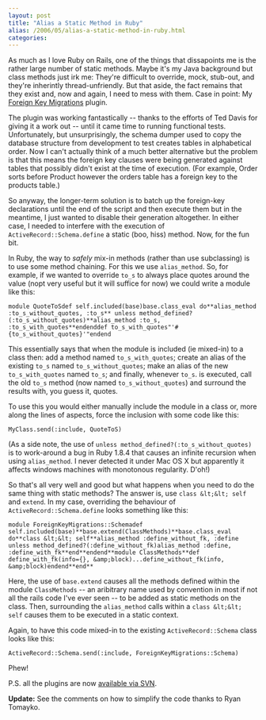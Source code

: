 ```yaml
---
layout: post
title: "Alias a Static Method in Ruby"
alias: /2006/05/alias-a-static-method-in-ruby.html
categories:
---
```

As much as I love Ruby on Rails, one of the things that dissapoints me is the rather large number of static methods. Maybe it's my Java background but class methods just irk me: They're difficult to override, mock, stub-out, and they're inherintly thread-unfriendly. But that aside, the fact remains that they exist and, now and again, I need to mess with them. Case in point: My [Foreign Key Migrations](https://github.com/harukizaemon/redhillonrails) plugin.

The plugin was working fantastically -- thanks to the efforts of Ted Davis for giving it a work out -- until it came time to running functional tests. Unfortunately, but unsurprisingly, the schema dumper used to copy the database structure from development to test creates tables in alphabetical order. Now I can't actually think of a much better alternative but the problem is that this means the foreign key clauses were being generated against tables that possibly didn't exist at the time of execution. (For example, Order sorts before Product however the orders table has a foreign key to the products table.)

So anyway, the longer-term solution is to batch up the foreign-key declarations until the end of the script and then execute them but in the meantime, I just wanted to disable their generation altogether. In either case, I needed to interfere with the execution of `ActiveRecord::Schema.define` a static (boo, hiss) method. Now, for the fun bit.

In Ruby, the way to _safely_ mix-in methods (rather than use subclassing) is to use some method chaining. For this we use `alias_method`. So, for example, if we wanted to override `to_s` to always place quotes around the value (nopt very useful but it will suffice for now) we could write a module like this:

```
module QuoteToSdef self.included(base)base.class_eval do**alias_method :to_s_without_quotes, :to_s** unless method_defined?(:to_s_without_quotes)**alias_method :to_s, :to_s_with_quotes**endenddef to_s_with_quotes"'#{to_s_without_quotes}'"endend
```

This essentially says that when the module is included (ie mixed-in) to a class then: add a method named `to_s_with_quotes`; create an alias of the existing `to_s` named `to_s_without_quotes`; make an alias of the new `to_s_with_quotes` named `to_s`; and finally, whenever `to_s`. is executed, call the old `to_s` method (now named `to_s_without_quotes`) and surround the results with, you guess it, quotes.

To use this you would either manually include the module in a class or, more along the lines of aspects, force the inclusion with some code like this:

```
MyClass.send(:include, QuoteToS)
```

(As a side note, the use of `unless method_defined?(:to_s_without_quotes)` is to work-around a bug in Ruby 1.8.4 that causes an infinite recursion when using `alias_method`. I never detected it under Mac OS X but apparently it affects windows machines with monotonous regularity. D'oh!)

So that's all very well and good but what happens when you need to do the same thing with static methods? The answer is, use `class &lt;&lt; self` and `extend`. In my case, overriding the behaviour of `ActiveRecord::Schema.define` looks something like this:

```
module ForeignKeyMigrations::Schemadef self.included(base)**base.extend(ClassMethods)**base.class_eval do**class &lt;&lt; self**alias_method :define_without_fk, :define unless method_defined?(:define_without_fk)alias_method :define, :define_with_fk**end**endend**module ClassMethods**def define_with_fk(info={}, &amp;block)...define_without_fk(info, &amp;block)endend**end**
```

Here, the use of `base.extend` causes all the methods defined within the module `ClassMethods` -- an aribitrary name used by convention in most if not all the rails code I've ever seen -- to be added as static methods on the class. Then, surrounding the `alias_method` calls within a `class &lt;&lt; self` causes them to be executed in a static context.

Again, to have this code mixed-in to the existing `ActiveRecord::Schema` class looks like this:

```
ActiveRecord::Schema.send(:include, ForeignKeyMigrations::Schema)
```

Phew!

P.S. all the plugins are now [available via SVN](http://rubyforge.org/scm/?group_id=1699).

**Update:** See the comments on how to simplify the code thanks to Ryan Tomayko.
